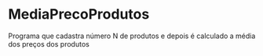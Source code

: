 # MediaPrecoProdutos
Programa que cadastra número N de produtos e depois é calculado a média dos preços dos produtos
